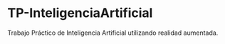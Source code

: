 # TP-InteligenciaArtificial
Trabajo Práctico de Inteligencia Artificial utilizando realidad aumentada.
